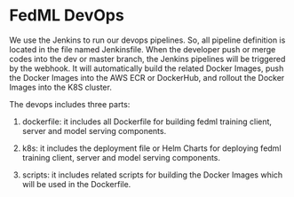 # FedML DevOps

We use the Jenkins to run our devops pipelines. So, all pipeline definition is located in the file named Jenkinsfile. 
When the developer push or merge codes into the dev or master branch, the Jenkins pipelines will be triggered by the webhook.
It will automatically build the related Docker Images, push the Docker Images into the AWS ECR or DockerHub, and rollout the Docker Images into the K8S cluster. 

The devops includes three parts:
1. dockerfile: 
it includes all Dockerfile for building fedml training client, server and model serving components.

2. k8s: 
it includes the deployment file or Helm Charts for deploying fedml training client, server and model serving components.

4. scripts:
it includes related scripts for building the Docker Images which will be used in the Dockerfile.
